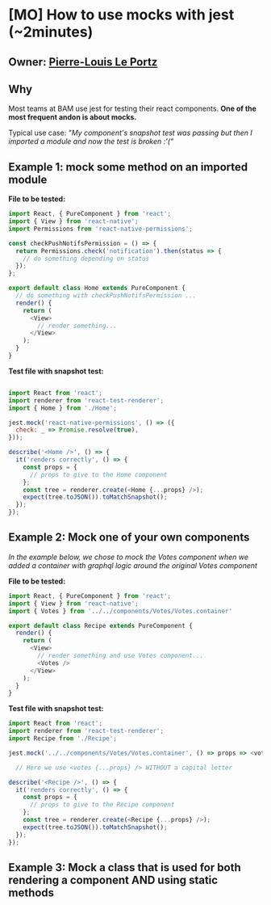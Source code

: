# [MO] How to use mocks with jest (~2minutes)

## Owner: [Pierre-Louis Le Portz](https://github.com/pleportz)

## Why

Most teams at BAM use jest for testing their react components. **One of the most frequent andon is about mocks.**

Typical use case:
*"My component's snapshot test was passing but then I imported a module and now the test is broken :'("*

## Example 1: mock some method on an imported module

**File to be tested:**

```javascript
import React, { PureComponent } from 'react';
import { View } from 'react-native';
import Permissions from 'react-native-permissions';

const checkPushNotifsPermission = () => {
  return Permissions.check('notification').then(status => {
    // do something depending on status
  });
};

export default class Home extends PureComponent {
  // do something with checkPushNotifsPermission ...
  render() {
    return (
      <View>
        // render something...
      </View>
    );
  }
}
```

**Test file with snapshot test:**

```javascript

import React from 'react';
import renderer from 'react-test-renderer';
import { Home } from './Home';

jest.mock('react-native-permissions', () => ({
  check: _ => Promise.resolve(true),
}));

describe('<Home />', () => {
  it('renders correctly', () => {
    const props = {
      // props to give to the Home component
    };
    const tree = renderer.create(<Home {...props} />);
    expect(tree.toJSON()).toMatchSnapshot();
  });
});
```

## Example 2: Mock one of your own components

*In the example below, we chose to mock the Votes component when we added a container with graphql logic around the original Votes component*

**File to be tested:**

```javascript
import React, { PureComponent } from 'react';
import { View } from 'react-native';
import { Votes } from '../../components/Votes/Votes.container'

export default class Recipe extends PureComponent {
  render() {
    return (
      <View>
        // render something and use Votes component...
        <Votes />
      </View>
    );
  }
}
```

**Test file with snapshot test:**

```javascript
import React from 'react';
import renderer from 'react-test-renderer';
import Recipe from './Recipe';

jest.mock('../../components/Votes/Votes.container', () => props => <votes {...props} />);

  // Here we use <votes {...props} /> WITHOUT a capital letter

describe('<Recipe />', () => {
  it('renders correctly', () => {
    const props = {
      // props to give to the Recipe component
    };
    const tree = renderer.create(<Recipe {...props} />);
    expect(tree.toJSON()).toMatchSnapshot();
  });
});
```

## Example 3: Mock a class that is used for both rendering a component AND using static methods
